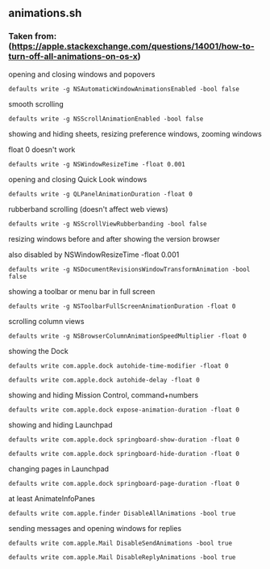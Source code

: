 ## animations.sh

### Taken from: (https://apple.stackexchange.com/questions/14001/how-to-turn-off-all-animations-on-os-x)

opening and closing windows and popovers

``defaults write -g NSAutomaticWindowAnimationsEnabled -bool false``

smooth scrolling

``defaults write -g NSScrollAnimationEnabled -bool false``

showing and hiding sheets, resizing preference windows, zooming windows

float 0 doesn't work

``defaults write -g NSWindowResizeTime -float 0.001``

opening and closing Quick Look windows

``defaults write -g QLPanelAnimationDuration -float 0``

rubberband scrolling (doesn't affect web views)

``defaults write -g NSScrollViewRubberbanding -bool false``

resizing windows before and after showing the version browser

also disabled by NSWindowResizeTime -float 0.001

``defaults write -g NSDocumentRevisionsWindowTransformAnimation -bool false``

showing a toolbar or menu bar in full screen

``defaults write -g NSToolbarFullScreenAnimationDuration -float 0``

scrolling column views

``defaults write -g NSBrowserColumnAnimationSpeedMultiplier -float 0``

showing the Dock

``defaults write com.apple.dock autohide-time-modifier -float 0``

``defaults write com.apple.dock autohide-delay -float 0``

showing and hiding Mission Control, command+numbers

``defaults write com.apple.dock expose-animation-duration -float 0``

showing and hiding Launchpad

``defaults write com.apple.dock springboard-show-duration -float 0``

``defaults write com.apple.dock springboard-hide-duration -float 0``

changing pages in Launchpad

``defaults write com.apple.dock springboard-page-duration -float 0``

at least AnimateInfoPanes

``defaults write com.apple.finder DisableAllAnimations -bool true``

sending messages and opening windows for replies

``defaults write com.apple.Mail DisableSendAnimations -bool true``

``defaults write com.apple.Mail DisableReplyAnimations -bool true``
